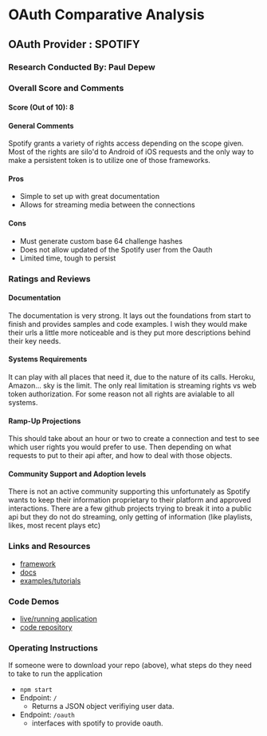 # OAuth Comparative Analysis

## OAuth Provider : SPOTIFY 

### Research Conducted By: Paul Depew

### Overall Score and Comments
#### Score (Out of 10): 8
#### General Comments
Spotify grants a variety of rights access depending on the scope given. Most of the rights are silo'd to Android of iOS requests and the only way to make a persistent token is to utilize one of those frameworks. 

#### Pros
* Simple to set up with great documentation
* Allows for streaming media between the connections

#### Cons
* Must generate custom base 64 challenge hashes
* Does not allow updated of the Spotify user from the Oauth
* Limited time, tough to persist

### Ratings and Reviews
#### Documentation
The documentation is very strong. It lays out the foundations from start to finish and provides samples and code examples. I wish they would make their urls a little more noticeable and is they put more descriptions behind their key needs. 

#### Systems Requirements
It can play with all places that need it, due to the nature of its calls. Heroku, Amazon... sky is the limit. The only real limitation is streaming rights vs web token authorization. For some reason not all rights are avialable to all systems. 

#### Ramp-Up Projections
This should take about an hour or two to create a connection and test to see which user rights you would prefer to use. Then depending on what requests to put to their api after, and how to deal with those objects. 

#### Community Support and Adoption levels
There is not an active community supporting this unfortunately as Spotify wants to keep their information proprietary to their platform and approved interactions. There are a few github projects trying to break it into a public api but they do not do streaming, only getting of information (like playlists, likes, most recent plays etc)


### Links and Resources
* [framework](https://developer.spotify.com/documentation/web-api/)
* [docs](https://developer.spotify.com/documentation/general/guides/authorization-guide/#authorization-code-flow-with-proof-key-for-code-exchange-pkce)
* [examples/tutorials](http://xyz.com)

### Code Demos
* [live/running application](https://test-spotify-oauth.herokuapp.com/)
* [code repository](https://github.com/PaulDepew/oauth-server)

### Operating Instructions
If someone were to download your repo (above), what steps do they need to take to run the application
* `npm start`
* Endpoint: `/`
  * Returns a JSON object verifiying user data.
* Endpoint: `/oauth`
  * interfaces with spotify to provide oauth.